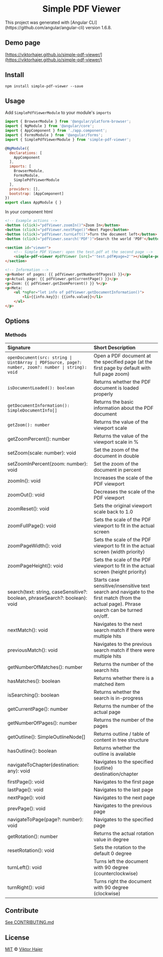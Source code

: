 <h1 align="center">Simple PDF Viewer</h1>
<!--
<p align="center">
  <a href="https://www.npmjs.com/package/simple-pdf-viewer">
    <img src="https://img.shields.io/npm/dm/simple-pdf-viewer.svg?style=flat" alt="downloads">
  </a>
  <a href="https://badge.fury.io/js/simple-pdf-viewer">
    <img src="https://badge.fury.io/js/simple-pdf-viewer.svg" alt="npm version">
  </a>
  <a href="https://david-dm.org/viktorhajer/simple-pdf-viewer" title="dependencies status">
    <img src="https://david-dm.org/viktorhajer/simple-pdf-viewer/status.svg"/>
  </a>
  <a href="https://travis-ci.org/viktorhajer/simple-pdf-viewer" title="test">
    <img src="https://travis-ci.org/viktorhajer/simple-pdf-viewer.svg?branch=master"/>
  </a>
  <a href="https://www.paypal.me/viktorhajer" title="Donate to this project using Paypal">
    <img src="https://img.shields.io/badge/paypal-donate-green.svg" alt="PayPal donate button" />
  </a>
</p>
 -->
This project was generated with [Angular CLI](https://github.com/angular/angular-cli) version 1.6.8.

## Demo page

[https://viktorhajer.github.io/simple-pdf-viewer/](https://viktorhajer.github.io/simple-pdf-viewer/)

## Install

```
npm install simple-pdf-viewer --save
```

## Usage

Add ```SimplePdfViewerModule``` to your module's ```imports```

```javascript
import { BrowserModule } from '@angular/platform-browser';
import { NgModule } from '@angular/core';
import { AppComponent } from './app.component';
import { FormsModule } from '@angular/forms';
import { SimplePdfViewerModule } from 'simple-pdf-viewer';

@NgModule({
  declarations: [
    AppComponent
  ],
  imports: [
    BrowserModule,
    FormsModule,
    SimplePdfViewerModule
  ],
  providers: [],
  bootstrap: [AppComponent]
})
export class AppModule { }
```

In your component html

```html
<!-- Example actions -->
<button (click)="pdfViewer.zoomIn()">Zoom In</button>
<button (click)="pdfViewer.nextPage()">Next Page</button>
<button (click)="pdfViewer.turnLeft()">Turn the document left</button>
<button (click)="pdfViewer.search('PDF')">Search the world 'PDF'</button>

<section id="viewer">
    <!-- Simple PDF Viewer: open the test.pdf at the second page -->
    <simple-pdf-viewer #pdfViewer [src]="'test.pdf#page=2'"></simple-pdf-viewer>
</section>

<!-- Information -->
<p>Number of pages: {{ pdfViewer.getNumberOfPages() }}</p>
<p>Actual page: {{ pdfViewer.getCurrentPage() }}</p>
<p>Zoom: {{ pdfViewer.getZoomPercent() }} %</p>
<p>Meta: 
    <ul *ngFor="let info of pdfViewer.getDocumentInformation()">
        <li>{{info.key}}: {{info.value}}</li>
    </ul>
</p>
```

## Options

### Methods

| Signature        | Short Description | 
| :------------- |:-------------| 
| `openDocument(src: string \| Uint8Array \| PDFSource, page?: number, zoom?: number \| string): void`| Open a PDF document at the specified page (at the first page by default with full page zoom) |
| `isDocumentLoaded(): boolean` | Returns whether the PDF document is loaded properly |
| `getDocumentInformation(): SimpleDocumentInfo[]` | Returns the basic information about the PDF document |
| `getZoom(): number` | Returns the value of the viewport scale |
| getZoomPercent(): number| Returns the value of the viewport scale in % |
| setZoom(scale: number): void | Set the zoom of the document in double |
| setZoomInPercent(zoom: number): void | Set the zoom of the document in percent |
| zoomIn(): void| Increases the scale of the PDF viewport |
| zoomOut(): void | Decreases the scale of the PDF viewport |
| zoomReset(): void | Sets the original viewport scale back to 1.0 |
| zoomFullPage(): void | Sets the scale of the PDF viewport to fit in the actual screen |
| zoomPageWidth(): void | Sets the scale of the PDF viewport to fit in the actual screen (width priority) |
| zoomPageHeight(): void | Sets the scale of the PDF viewport to fit in the actual screen (height priority) |
| search(text: string, caseSensitive?: boolean, phraseSearch?: boolean): void | Starts case sensitive/insensitive text search and navigate to the first match (from the actual page). Phrase search can be turned on/off. |
| nextMatch(): void| Navigates to the next search match if there were multiple hits |
| previousMatch(): void | Navigates to the previous search match if there were multiple hits |
| getNumberOfMatches(): number | Returns the number of the search hits |
| hasMatches(): boolean | Returns whether there is a matched item |
| isSearching(): boolean | Returns whether the search is in-progress |
| getCurrentPage(): number | Returns the number of the actual page |
| getNumberOfPages(): number | Returns the number of the pages |
| getOutline(): SimpleOutlineNode[] | Returns outline / table of content in tree structure |
| hasOutline(): boolean | Returns whether the outline is available |
| navigateToChapter(destination: any): void | Navigates to the specified (outline) destination/chapter |
| firstPage(): void | Navigates to the first page |
| lastPage(): void | Navigates to the last page |
| nextPage(): void | Navigates to the next page |
| prevPage(): void | Navigates to the previous page |
| navigateToPage(page?: number): void | Navigates to the specified page |
| getRotation(): number | Returns the actual rotation value in degree |
| resetRotation(): void | Sets the rotation to the default 0 degree |
| turnLeft(): void | Turns left the document with 90 degree (counterclockwise) |
| turnRight(): void | Turns right the document with 90 degree (clockwise) |

## Contribute
[See CONTRIBUTING.md](CONTRIBUTING.md)

## License

[MIT](https://tldrlegal.com/license/mit-license) © [Viktor Hajer](https://github.com/viktorhajer)
